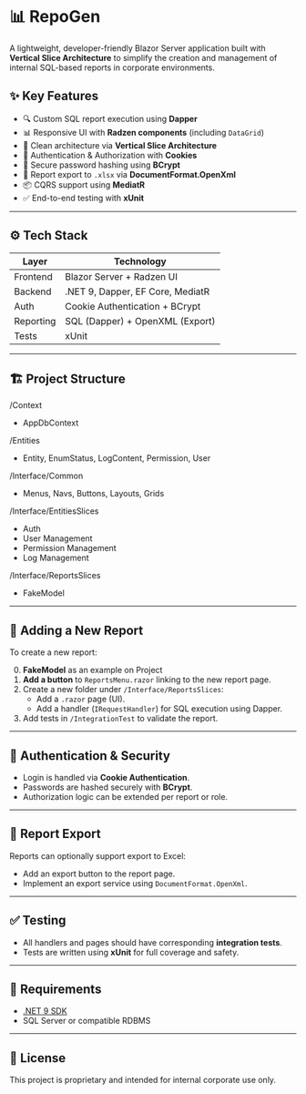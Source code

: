 # 📊 RepoGen

A lightweight, developer-friendly Blazor Server application built with **Vertical Slice Architecture** to simplify the creation and management of internal SQL-based reports in corporate environments.

## ✨ Key Features

- 🔍 Custom SQL report execution using **Dapper**
- 📊 Responsive UI with **Radzen components** (including `DataGrid`)
- 🧩 Clean architecture via **Vertical Slice Architecture**
- 🔐 Authentication & Authorization with **Cookies**
- 🔑 Secure password hashing using **BCrypt**
- 🧾 Report export to `.xlsx` via **DocumentFormat.OpenXml**
- 📦 CQRS support using **MediatR**
- ✅ End-to-end testing with **xUnit**

---

## ⚙️ Tech Stack

| Layer                 | Technology                       |
|-----------------------|----------------------------------|
| Frontend              | Blazor Server + Radzen UI        |
| Backend               | .NET 9, Dapper, EF Core, MediatR |
| Auth                  | Cookie Authentication + BCrypt   |
| Reporting             | SQL (Dapper) + OpenXML (Export)  |
| Tests                 | xUnit                            |

---

## 🏗 Project Structure

/Context
- AppDbContext

/Entities
- Entity, EnumStatus, LogContent, Permission, User

/Interface/Common
- Menus, Navs, Buttons, Layouts, Grids

/Interface/EntitiesSlices
- Auth
- User Management
- Permission Management
- Log Management

/Interface/ReportsSlices
- FakeModel

---

## 🚀 Adding a New Report

To create a new report:

0. **FakeModel** as an example on Project
1. **Add a button** to `ReportsMenu.razor` linking to the new report page.
2. Create a new folder under `/Interface/ReportsSlices`:
   - Add a `.razor` page (UI).
   - Add a handler (`IRequestHandler`) for SQL execution using Dapper.
3. Add tests in `/IntegrationTest` to validate the report.

---

## 🔐 Authentication & Security

- Login is handled via **Cookie Authentication**.
- Passwords are hashed securely with **BCrypt**.
- Authorization logic can be extended per report or role.

---

## 🧾 Report Export

Reports can optionally support export to Excel:

- Add an export button to the report page.
- Implement an export service using `DocumentFormat.OpenXml`.

---

## ✅ Testing

- All handlers and pages should have corresponding **integration tests**.
- Tests are written using **xUnit** for full coverage and safety.

---

## 📌 Requirements

- [.NET 9 SDK](https://dotnet.microsoft.com/download/dotnet/9.0)
- SQL Server or compatible RDBMS

---

## 📄 License

This project is proprietary and intended for internal corporate use only.